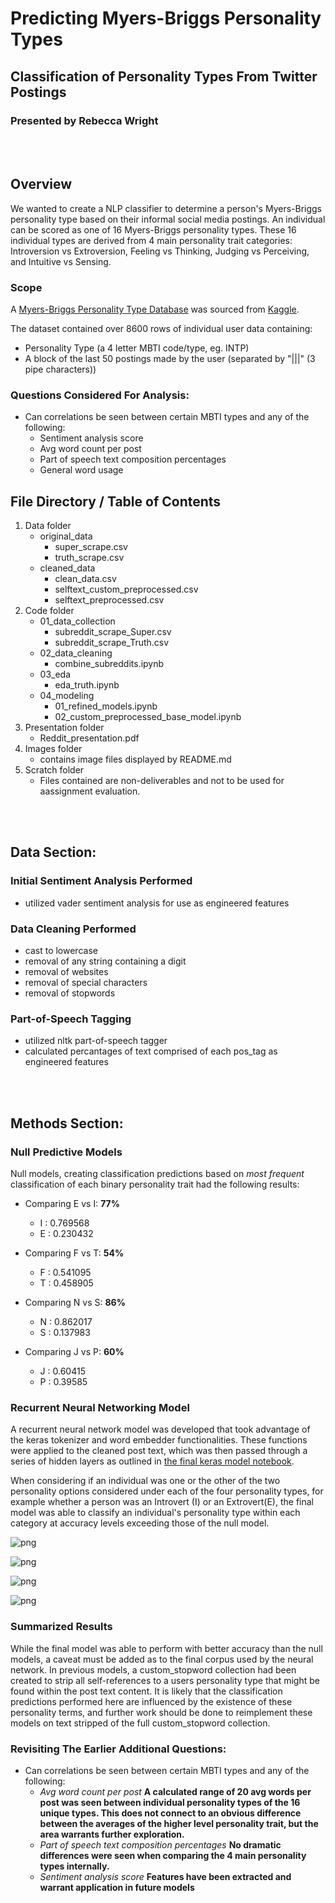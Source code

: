 # Predicting Myers-Briggs Personality Types
## Classification of Personality Types From Twitter Postings
### Presented by Rebecca Wright

<br><br>

## Overview

We wanted to create a NLP classifier to determine a person's Myers-Briggs personality type based on their informal social media postings.  An individual can be scored as one of 16 Myers-Briggs personality types.  These 16 individual types are derived from 4 main personality trait categories: Introversion vs Extroversion, Feeling vs Thinking, Judging vs Perceiving, and Intuitive vs Sensing.

### Scope

A [Myers-Briggs Personality Type Database](https://www.kaggle.com/datasnaek/mbti-type) was sourced from [Kaggle](https://www.kaggle.com/datasnaek/mbti-type).

The dataset contained over 8600 rows of individual user data containing:
* Personality Type (a 4 letter MBTI code/type, eg. INTP)
* A block of the last 50 postings made by the user (separated by "|||" (3 pipe characters))

### Questions Considered For Analysis:
* Can correlations be seen between certain MBTI types and any of the following:
    - Sentiment analysis score
    - Avg word count per post
    - Part of speech text composition percentages
    - General word usage


## File Directory / Table of Contents

1. Data folder
    - original_data
        * super_scrape.csv
        * truth_scrape.csv
    - cleaned_data
        * clean_data.csv
        * selftext_custom_preprocessed.csv
        * selftext_preprocessed.csv
2. Code folder
    - 01_data_collection
        * subreddit_scrape_Super.csv
        * subreddit_scrape_Truth.csv
    - 02_data_cleaning
        * combine_subreddits.ipynb
    - 03_eda
        * eda_truth.ipynb
    - 04_modeling
        * 01_refined_models.ipynb
        * 02_custom_preprocessed_base_model.ipynb
3. Presentation folder
    - Reddit_presentation.pdf
4. Images folder
    - contains image files displayed by README.md
4. Scratch folder
    - Files contained are non-deliverables and not to be used for aassignment evaluation.

<br><br>

## Data Section: 

### Initial Sentiment Analysis Performed
* utilized vader sentiment analysis for use as engineered features

### Data Cleaning Performed
* cast to lowercase
* removal of any string containing a digit
* removal of websites
* removal of special characters
* removal of stopwords

### Part-of-Speech Tagging 
* utilized nltk part-of-speech tagger
* calculated percantages of text comprised of each pos_tag as engineered features

<br><br>

## Methods Section: 

### Null Predictive Models

Null models, creating classification predictions based on *most frequent* classification of each binary personality trait had the following results:
* Comparing E vs I:  **77%**
    - I : 0.769568
    - E : 0.230432


* Comparing F vs T:  **54%**
    - F : 0.541095
    - T : 0.458905


* Comparing N vs S:  **86%**
    - N : 0.862017
    - S : 0.137983


* Comparing J vs P:  **60%**
    - J : 0.60415
    - P : 0.39585

### Recurrent Neural Networking Model
A recurrent neural network model was developed that took advantage of the keras tokenizer and word embedder functionalities.  These functions were applied to the cleaned post text, which was then passed through a series of hidden layers as outlined in [the final keras model notebook](models/final_keras_model.ipynb).

When considering if an individual was one or the other of the two personality options considered under each of the four personality types, for example whether a person was an Introvert (I) or an Extrovert(E), the final model was able to classify an individual's personality type within each category at accuracy levels exceeding those of the null model.


![png](kmodel_ei.png)

![png](kmodel_ft.png)

![png](kmodel_ns.png)

![png](kmodel_jp.png)


### Summarized Results

While the final model was able to perform with better accuracy than the null models, a caveat must be added as to the final corpus used by the neural network.  In previous models, a custom_stopword collection had been created to strip all self-references to a users personality type that might be found within the post text content.  It is likely that the classification predictions performed here are influenced by the existence of these personality terms, and further work should be done to reimplement these models on text stripped of the full custom_stopword collection.

### Revisiting The Earlier Additional Questions:
* Can correlations be seen between certain MBTI types and any of the following:
    - *Avg word count per post* **A calculated range of 20 avg words per post was seen between individual personality types of the 16 unique types.  This does not connect to an obvious difference between the averages of the higher level personality trait, but the area warrants further exploration.**
    - *Part of speech text composition percentages* **No dramatic differences were seen when comparing the 4 main personality types internally.**    
    - *Sentiment analysis score* **Features have been extracted and warrant application in future models**
